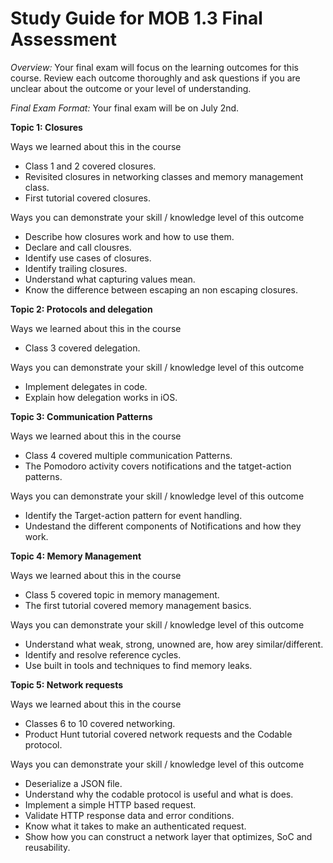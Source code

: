 # Study Guide for MOB 1.3 Final Assessment<br>

*Overview:* Your final exam will focus on the learning outcomes for this course.  Review each outcome thoroughly and ask questions if you are unclear about the outcome or your level of understanding.

*Final Exam Format:* Your final exam will be on July 2nd.  

**Topic 1:  Closures**

Ways we learned about this in the course
- Class 1 and 2 covered closures.
- Revisited closures in networking classes and memory management class.
- First tutorial covered closures.

Ways you can demonstrate your skill / knowledge level of this outcome
- Describe how closures work and how to use them.
- Declare and call clousres.
- Identify use cases of closures.
- Identify trailing closures.
- Understand what capturing values mean.
- Know the difference between escaping an non escaping closures.

**Topic 2: Protocols and delegation**

Ways we learned about this in the course
- Class 3 covered delegation.

Ways you can demonstrate your skill / knowledge level of this outcome
- Implement delegates in code.
- Explain how delegation works in iOS.

**Topic 3: Communication Patterns**

Ways we learned about this in the course
- Class 4 covered multiple communication Patterns.
- The Pomodoro activity covers notifications and the tatget-action patterns.

Ways you can demonstrate your skill / knowledge level of this outcome
- Identify the Target-action pattern for event handling.
- Undestand the different components of Notifications and how they work.

**Topic 4: Memory Management**

Ways we learned about this in the course
- Class 5 covered topic in memory management.
- The first tutorial covered memory management basics.

Ways you can demonstrate your skill / knowledge level of this outcome
- Understand what weak, strong, unowned are, how arey similar/different.
- Identify and resolve reference cycles.
- Use built in tools and techniques to find memory leaks.

**Topic 5: Network requests**

Ways we learned about this in the course
- Classes 6 to 10 covered networking.
- Product Hunt tutorial covered network requests and the Codable protocol.

Ways you can demonstrate your skill / knowledge level of this outcome
- Deserialize a JSON file.
- Understand why the codable protocol is useful and what is does.
- Implement a simple HTTP based request.
- Validate HTTP response data and error conditions.
- Know what it takes to make an authenticated request.
- Show how you can construct a network layer that optimizes, SoC and reusability.
